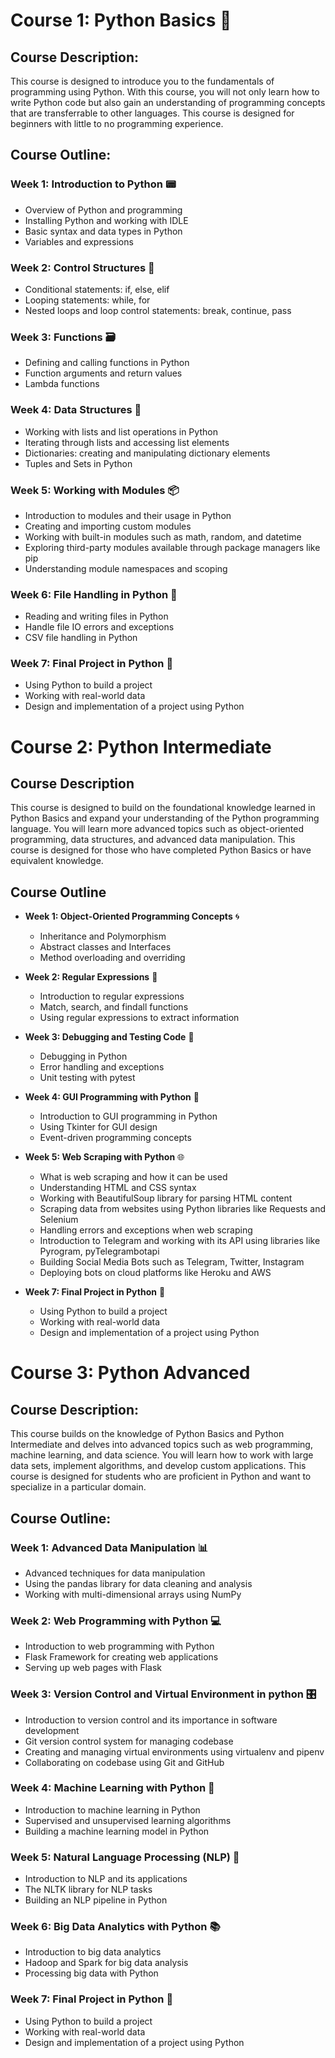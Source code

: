 # Course 1: Python Basics 🐍

## Course Description:
This course is designed to introduce you to the fundamentals of programming using Python. With this course, you will not only learn how to write Python code but also gain an understanding of programming concepts that are transferrable to other languages. This course is designed for beginners with little to no programming experience.

## Course Outline:

### Week 1: Introduction to Python 📟
- Overview of Python and programming
- Installing Python and working with IDLE
- Basic syntax and data types in Python
- Variables and expressions

### Week 2: Control Structures 🚦
- Conditional statements: if, else, elif
- Looping statements: while, for
- Nested loops and loop control statements: break, continue, pass

### Week 3: Functions 🗃️
- Defining and calling functions in Python
- Function arguments and return values
- Lambda functions

### Week 4: Data Structures 📃
- Working with lists and list operations in Python
- Iterating through lists and accessing list elements
- Dictionaries: creating and manipulating dictionary elements
- Tuples and Sets in Python

### Week 5: Working with Modules 📦
- Introduction to modules and their usage in Python
- Creating and importing custom modules
- Working with built-in modules such as math, random, and datetime
- Exploring third-party modules available through package managers like pip
- Understanding module namespaces and scoping

### Week 6: File Handling in Python 📁
- Reading and writing files in Python
- Handle file IO errors and exceptions
- CSV file handling in Python

### Week 7: Final Project in Python 🏁
- Using Python to build a project 
- Working with real-world data
- Design and implementation of a project using Python

# Course 2: Python Intermediate

## Course Description
This course is designed to build on the foundational knowledge learned in Python Basics and expand your understanding of the Python programming language. You will learn more advanced topics such as object-oriented programming, data structures, and advanced data manipulation. This course is designed for those who have completed Python Basics or have equivalent knowledge.

## Course Outline

- **Week 1: Object-Oriented Programming Concepts** 🌀
  - Inheritance and Polymorphism
  - Abstract classes and Interfaces
  - Method overloading and overriding

- **Week 2: Regular Expressions** 📔
  - Introduction to regular expressions
  - Match, search, and findall functions
  - Using regular expressions to extract information

- **Week 3: Debugging and Testing Code** 🐛
  - Debugging in Python
  - Error handling and exceptions
  - Unit testing with pytest

- **Week 4: GUI Programming with Python** 📱
  - Introduction to GUI programming in Python
  - Using Tkinter for GUI design
  - Event-driven programming concepts
  
- **Week 5: Web Scraping with Python** 🌐
  - What is web scraping and how it can be used
  - Understanding HTML and CSS syntax
  - Working with BeautifulSoup library for parsing HTML content
  - Scraping data from websites using Python libraries like Requests and Selenium
  - Handling errors and exceptions when web scraping
  - Introduction to Telegram and working with its API using libraries like Pyrogram, pyTelegrambotapi 
  - Building Social Media Bots such as Telegram, Twitter, Instagram
  - Deploying bots on cloud platforms like Heroku and AWS

- **Week 7: Final Project in Python** 🏁
  - Using Python to build a project
  - Working with real-world data
  - Design and implementation of a project using Python


# Course 3: Python Advanced

## Course Description:
This course builds on the knowledge of Python Basics and Python Intermediate and delves into advanced topics such as web programming, machine learning, and data science. You will learn how to work with large data sets, implement algorithms, and develop custom applications. This course is designed for students who are proficient in Python and want to specialize in a particular domain.

## Course Outline:

### Week 1: Advanced Data Manipulation 📊
- Advanced techniques for data manipulation
- Using the pandas library for data cleaning and analysis
- Working with multi-dimensional arrays using NumPy

### Week 2: Web Programming with Python 💻
- Introduction to web programming with Python
- Flask Framework for creating web applications
- Serving up web pages with Flask

### Week 3: Version Control and Virtual Environment in python 🎛️
- Introduction to version control and its importance in software development
- Git version control system for managing codebase
- Creating and managing virtual environments using virtualenv and pipenv
- Collaborating on codebase using Git and GitHub

### Week 4: Machine Learning with Python 🤖
- Introduction to machine learning in Python
- Supervised and unsupervised learning algorithms
- Building a machine learning model in Python

### Week 5: Natural Language Processing (NLP) 🧾
- Introduction to NLP and its applications
- The NLTK library for NLP tasks
- Building an NLP pipeline in Python

### Week 6: Big Data Analytics with Python 📚
- Introduction to big data analytics
- Hadoop and Spark for big data analysis 
- Processing big data with Python

### Week 7: Final Project in Python 🏁
- Using Python to build a project 
- Working with real-world data
- Design and implementation of a project using Python
